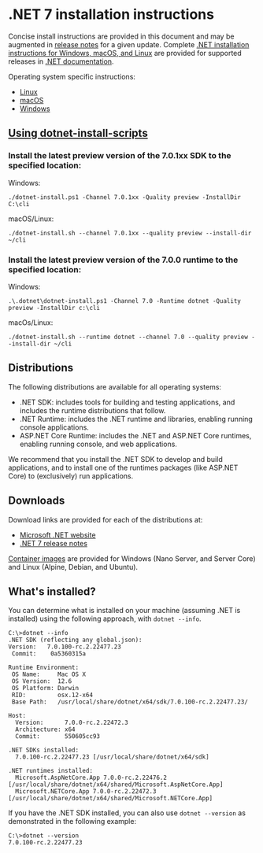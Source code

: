 # .NET 7 installation instructions

Concise install instructions are provided in this document and may be augmented in [release notes](README.md) for a given update. Complete [.NET installation instructions for Windows, macOS, and Linux](https://docs.microsoft.com/dotnet/core/install/) are provided for supported releases in [.NET documentation](https://docs.microsoft.com/dotnet).

Operating system specific instructions:

- [Linux](install-linux.md)
- [macOS](install-macos.md)
- [Windows](install-windows.md)

## [Using dotnet-install-scripts](https://docs.microsoft.com/dotnet/core/tools/dotnet-install-script)

### Install the latest preview version of the 7.0.1xx SDK to the specified location:

Windows:

```
./dotnet-install.ps1 -Channel 7.0.1xx -Quality preview -InstallDir C:\cli
```

macOS/Linux:
```
./dotnet-install.sh --channel 7.0.1xx --quality preview --install-dir ~/cli
```

### Install the latest preview version of the 7.0.0 runtime to the specified location:

Windows:

```
.\.dotnet\dotnet-install.ps1 -Channel 7.0 -Runtime dotnet -Quality preview -InstallDir c:\cli
```

macOs/Linux:

```
./dotnet-install.sh --runtime dotnet --channel 7.0 --quality preview --install-dir ~/cli
```

## Distributions

The following distributions are available for all operating systems:

- .NET SDK: includes tools for building and testing applications, and includes the runtime distributions that follow.
- .NET Runtime: includes the .NET runtime and libraries, enabling running console applications.
- ASP.NET Core Runtime: includes the .NET and ASP.NET Core runtimes, enabling running console, and web applications.

We recommend that you install the .NET SDK to develop and build applications, and to install one of the runtimes packages (like ASP.NET Core) to (exclusively) run applications.

## Downloads

Download links are provided for each of the distributions at:

- [Microsoft .NET website](https://dotnet.microsoft.com/download/dotnet/7.0)
- [.NET 7 release notes](README.md)

[Container images](https://hub.docker.com/r/microsoft/dotnet/) are provided for Windows (Nano Server, and Server Core) and Linux (Alpine, Debian, and Ubuntu).

## What's installed?

You can determine what is installed on your machine (assuming .NET is installed) using the following approach, with `dotnet --info`.

```console
C:\>dotnet --info
.NET SDK (reflecting any global.json):
Version:   7.0.100-rc.2.22477.23
 Commit:    0a5360315a

Runtime Environment:
 OS Name:     Mac OS X
 OS Version:  12.6
 OS Platform: Darwin
 RID:         osx.12-x64
 Base Path:   /usr/local/share/dotnet/x64/sdk/7.0.100-rc.2.22477.23/

Host:
  Version:      7.0.0-rc.2.22472.3
  Architecture: x64
  Commit:       550605cc93

.NET SDKs installed:
  7.0.100-rc.2.22477.23 [/usr/local/share/dotnet/x64/sdk]

.NET runtimes installed:
  Microsoft.AspNetCore.App 7.0.0-rc.2.22476.2 [/usr/local/share/dotnet/x64/shared/Microsoft.AspNetCore.App]
  Microsoft.NETCore.App 7.0.0-rc.2.22472.3 [/usr/local/share/dotnet/x64/shared/Microsoft.NETCore.App]
```

If you have the .NET SDK installed, you can also use `dotnet --version` as demonstrated in the following example:

```console
C:\>dotnet --version
7.0.100-rc.2.22477.23
```
